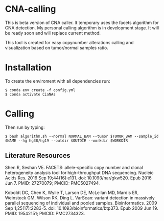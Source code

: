 # CNA-calling


This is beta version of CNA caller. It temporary uses the facets algorithm for CNA detection. My personal calling algorithm is in development stage. It will be ready soon and will replace current method.

This tool is created for easy copynumber alterations calling and visualization based on tumor/normal samples ratio. 

Installation 
=====================
To create the enviroment with all dependencies run:
```
$ conda env create -f config.yml
$ conda activate CiaNAs
```
Calling
=====================
Then run by typing:
```
$ bash algorithm.sh --normal NORMAL_BAM --tumor $TUMOR_BAM --sample_id $NAME --hg hg38/hg19 --outdir $OUTDIR --workdir $WORKDIR
```


## Literature Resources

Shen R, Seshan VE. FACETS: allele-specific copy number and clonal heterogeneity analysis tool for high-throughput DNA sequencing. Nucleic Acids Res. 2016 Sep 19;44(16):e131. doi: 10.1093/nar/gkw520. Epub 2016 Jun 7. PMID: 27270079; PMCID: PMC5027494.

Koboldt DC, Chen K, Wylie T, Larson DE, McLellan MD, Mardis ER, Weinstock GM, Wilson RK, Ding L. VarScan: variant detection in massively parallel sequencing of individual and pooled samples. Bioinformatics. 2009 Sep 1;25(17):2283-5. doi: 10.1093/bioinformatics/btp373. Epub 2009 Jun 19. PMID: 19542151; PMCID: PMC2734323.

